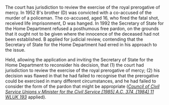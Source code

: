 The court has jurisdiction to review the exercise of the royal prerogative of mercy. In 1952 B's brother (D) was convicted with a co-accused of the murder of a policeman. The co-accused, aged 16, who fired the fatal shot, received life imprisonment, D was hanged. In 1992 the Secretary of State for the Home Department refused a posthumous free pardon, on the grounds that it ought not to be given where the innocence of the deceased had not been established. B applied for judicial review, contending that the Secretary of State for the Home Department had erred in his approach to the issue.

Held, allowing the application and inviting the Secretary of State for the Home Department to reconsider his decision, that 
(1) the court had jurisdiction to review the exercise of the royal prerogative of mercy; 
(2) his decision was flawed in that he had failed to recognise that the prerogative could be exercised in many different circumstances, and he had failed to consider the form of the pardon that might be appropriate (_[Council of Civil Service Unions v Minister for the Civil Service [1985] A.C. 374, [1984] 11 WLUK 193](https://uk.westlaw.com/Document/I8F0974B0E42711DA8FC2A0F0355337E9/View/FullText.html?originationContext=document&transitionType=DocumentItem&ppcid=f791143cb5434c6a8550117c921d4ce1&contextData=(sc.Default))_ applied).